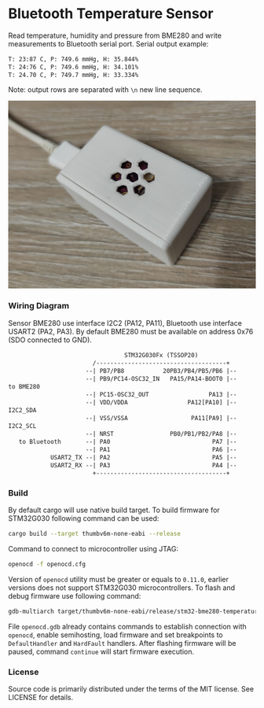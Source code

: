 # Bluetooth Temperature Sensor

Read temperature, humidity and pressure from BME280 and write measurements to Bluetooth serial port. Serial output
example:

```
T: 23:87 C, P: 749.6 mmHg, H: 35.844%
T: 24:76 C, P: 749.6 mmHg, H: 34.101%
T: 24.70 C, P: 749.7 mmHg, H: 33.334%
```

Note: output rows are separated with `\n` new line sequence.

![Bluetooth sensor](images/sensor.jpg "Bluetooth sensor")

### Wiring Diagram

Sensor BME280 use interface I2C2 (PA12, PA11), Bluetooth use interface USART2 (PA2, PA3). By default BME280 must be
available on address 0x76 (SDO connected to GND).

```
                                 STM32G030Fx (TSSOP20)
                        /-------------------------------------+
                      --| PB7/PB8           20PB3/PB4/PB5/PB6 |--
                      --| PB9/PC14-OSC32_IN   PA15/PA14-BOOT0 |--      to BME280
                      --| PC15-OSC32_OUT                 PA13 |--
                      --| VDD/VDDA                 PA12[PA10] |-- I2C2_SDA
                      --| VSS/VSSA                  PA11[PA9] |-- I2C2_SCL
                      --| NRST                PB0/PB1/PB2/PA8 |--
   to Bluetooth       --| PA0                             PA7 |--
                      --| PA1                             PA6 |--
            USART2_TX --| PA2                             PA5 |--
            USART2_RX --| PA3                             PA4 |--
                        +-------------------------------------+
```

### Build

By default cargo will use native build target. To build firmware for STM32G030 following command can be used:

```sh
cargo build --target thumbv6m-none-eabi --release
```

Command to connect to microcontroller using JTAG:

```sh
openocd -f openocd.cfg
```

Version of `openocd` utility must be greater or equals to `0.11.0`, earlier versions does not support STM32G030
microcontrollers. To flash and debug firmware use following command:

```sh
gdb-multiarch target/thumbv6m-none-eabi/release/stm32-bme280-temperature --command openocd.gdb
```

File `openocd.gdb` already contains commands to establish connection with `openocd`, enable semihosting, load firmware
and set breakpoints to `DefaultHandler` and `HardFault` handlers. After flashing firmware will be paused, command
`continue` will start firmware execution.

### License

Source code is primarily distributed under the terms of the MIT license. See LICENSE for details.
